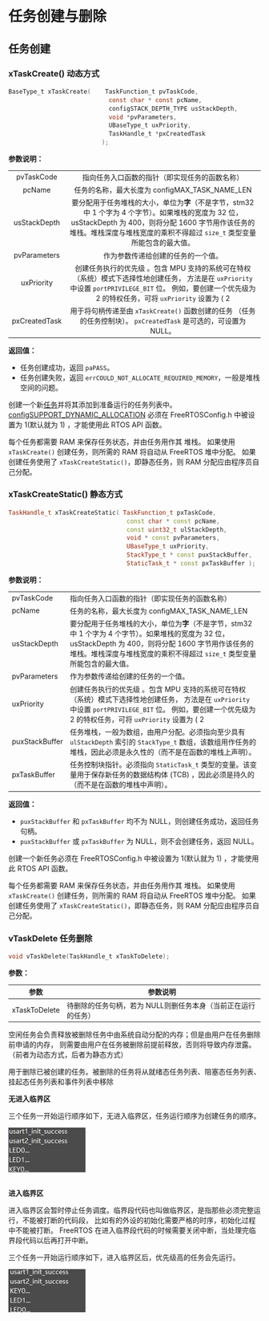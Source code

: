 

# 任务创建与删除



## 任务创建

### xTaskCreate() 动态方式

```c
BaseType_t xTaskCreate(    TaskFunction_t pvTaskCode,
                            const char * const pcName,
                            configSTACK_DEPTH_TYPE usStackDepth,
                            void *pvParameters,
                            UBaseType_t uxPriority,
                            TaskHandle_t *pxCreatedTask
                          );
```

**参数说明：**

|               |                                                              |
| :-----------: | :----------------------------------------------------------: |
|  pvTaskCode   |        指向任务入口函数的指针（即实现任务的函数名称）        |
|    pcName     |        任务的名称，最大长度为 configMAX_TASK_NAME_LEN        |
| usStackDepth  | 要分配用于任务堆栈的大小，单位为**字**（不是字节，stm32中 1 个字为 4 个字节）。如果堆栈的宽度为 32 位，usStackDepth 为 400，则将分配 1600 字节用作该任务的堆栈。堆栈深度与堆栈宽度的乘积不得超过 `size_t` 类型变量所能包含的最大值。 |
| pvParameters  |              作为参数传递给创建的任务的一个值。              |
|  uxPriority   | 创建任务执行的优先级 。包含 MPU 支持的系统可在特权（系统）模式下选择性地创建任务， 方法是在 `uxPriority` 中设置 `portPRIVILEGE_BIT` 位。 例如，要创建一个优先级为 2 的特权任务，可将 `uxPriority` 设置为 ( 2 | `portPRIVILEGE_BIT` )。断言优先级低于 `configMAX_priority`。 如果未定义 `configASSERT`，则优先级会被静默限制为 (` configMAX_PRIORITIES` - 1)。 |
| pxCreatedTask | 用于将句柄传递至由 `xTaskCreate()` 函数创建的任务 （任务的任务控制块）。 `pxCreatedTask` 是可选的，可设置为 NULL。 |

**返回值：**

- 任务创建成功，返回 `paPASS`。
- 任务创建失败，返回 `errCOULD_NOT_ALLOCATE_REQUIRED_MEMORY`，一般是堆栈空间的问题。

创建一个新[任务](https://www.freertos.org/zh-cn-cmn-s/a00015.html)并将其添加到准备运行的任务列表中。 [configSUPPORT_DYNAMIC_ALLOCATION](https://www.freertos.org/zh-cn-cmn-s/a00110.html#configSUPPORT_DYNAMIC_ALLOCATION) 必须在 FreeRTOSConfig.h 中被设置为 1(默认就为 1) ，才能使用此 RTOS API 函数。

每个任务都需要 RAM 来保存任务状态，并由任务用作其 堆栈。 如果使用 `xTaskCreate()` 创建任务，则所需的 RAM 将自动从 FreeRTOS 堆中分配。 如果创建任务使用了 `xTaskCreateStatic()`，即静态任务，则 RAM 分配应由程序员自己分配。

### xTaskCreateStatic() 静态方式

```c++
TaskHandle_t xTaskCreateStatic( TaskFunction_t pxTaskCode,
                                 const char * const pcName,
                                 const uint32_t ulStackDepth,
                                 void * const pvParameters,
                                 UBaseType_t uxPriority,
                                 StackType_t * const puxStackBuffer,
                                 StaticTask_t * const pxTaskBuffer );
```

**参数说明：**

|                |                                                              |
| :------------- | :----------------------------------------------------------- |
| pvTaskCode     | 指向任务入口函数的指针（即实现任务的函数名称）               |
| pcName         | 任务的名称，最大长度为 configMAX_TASK_NAME_LEN               |
| usStackDepth   | 要分配用于任务堆栈的大小，单位为**字**（不是字节，stm32中 1 个字为 4 个字节）。如果堆栈的宽度为 32 位，usStackDepth 为 400，则将分配 1600 字节用作该任务的堆栈。堆栈深度与堆栈宽度的乘积不得超过 `size_t` 类型变量所能包含的最大值。 |
| pvParameters   | 作为参数传递给创建的任务的一个值。                           |
| uxPriority     | 创建任务执行的优先级 。包含 MPU 支持的系统可在特权（系统）模式下选择性地创建任务， 方法是在 `uxPriority` 中设置 `portPRIVILEGE_BIT` 位。 例如，要创建一个优先级为 2 的特权任务，可将 `uxPriority` 设置为 ( 2 | `portPRIVILEGE_BIT` )。<br />断言优先级低于 `configMAX_priority`。 如果未定义 `configASSERT`，则优先级会被静默限制为 (` configMAX_PRIORITIES` - 1)。 |
| puxStackBuffer | 任务堆栈，一般为数组，由用户分配。必须指向至少具有 `ulStackDepth` 索引的 `StackType_t` 数组，该数组用作任务的堆栈，因此必须是永久性的（而不是在函数的堆栈上声明）。 |
| pxTaskBuffer   | 任务控制块指针。必须指向 `StaticTask_t` 类型的变量。该变量用于保存新任务的数据结构体 (TCB) ，因此必须是持久的（而不是在函数的堆栈中声明）。 |

**返回值：**

- `puxStackBuffer` 和 `pxTaskBuffer` 均不为 NULL，则创建任务成功，返回任务句柄。
- `puxStackBuffer` 或 `pxTaskBuffer` 为 NULL，则不会创建任务，返回 NULL。

创建一个新任务必须在 FreeRTOSConfig.h 中被设置为 1(默认就为 1) ，才能使用此 RTOS API 函数。

每个任务都需要 RAM 来保存任务状态，并由任务用作其 堆栈。 如果使用 `xTaskCreate()` 创建任务，则所需的 RAM 将自动从 FreeRTOS 堆中分配。 如果创建任务使用了 `xTaskCreateStatic()`，即静态任务，则 RAM 分配应由程序员自己分配。

### vTaskDelete 任务删除

```c
void vTaskDelete(TaskHandle_t xTaskToDelete);
```

**参数：**

| 参数          | 参数说明                                                     |
| ------------- | ------------------------------------------------------------ |
| xTaskToDelete | 待删除的任务句柄，若为 NULL则删任务本身（当前正在运行的任务） |

空闲任务会负责释放被删除任务中由系统自动分配的内存；但是由用户在任务删除前申请的内存， 则需要由用户在任务被删除前提前释放，否则将导致内存泄露。（前者为动态方式，后者为静态方式）

用于删除已被创建的任务。被删除的任务将从就绪态任务列表、阻塞态任务列表、挂起态任务列表和事件列表中移除



**无进入临界区**

三个任务一开始运行顺序如下，无进入临界区，任务运行顺序为创建任务的顺序。

![image-20230906214015869](任务创建与删除\image-20230906214015869.png)

```

```

**进入临界区**

进入临界区会暂时停止任务调度。临界段代码也叫做临界区，是指那些必须完整运行，不能被打断的代码段， 比如有的外设的初始化需要严格的时序，初始化过程中不能被打断。 FreeRTOS 在进入临界段代码的时候需要关闭中断，当处理完临界段代码以后再打开中断。

三个任务一开始运行顺序如下，进入临界区后，优先级高的任务会先运行。



![image-20230906214047018](任务创建与删除\image-20230906214047018.png)
